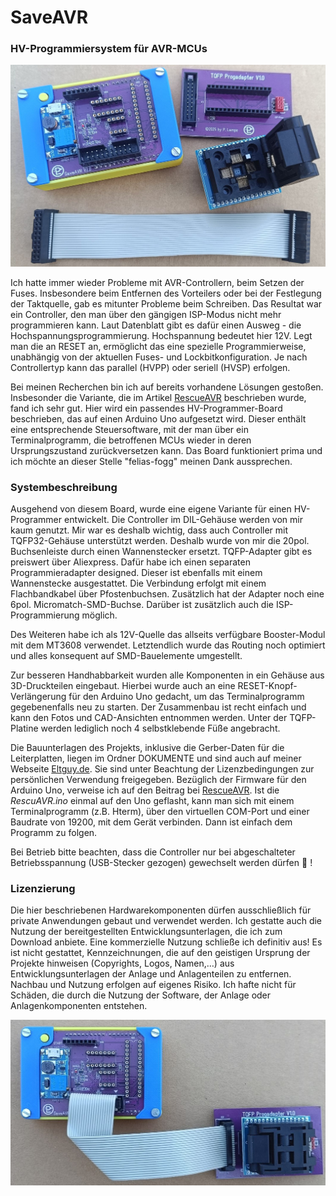 # SaveAVR

### HV-Programmiersystem für AVR-MCUs

![](assets/20250619_145016_SaveAVR_1.jpg)

Ich hatte immer wieder Probleme mit AVR-Controllern, beim Setzen der Fuses. Insbesondere beim Entfernen des Vorteilers oder bei der Festlegung der Taktquelle, gab es mitunter Probleme beim Schreiben. Das Resultat war ein Controller, den man über den gängigen ISP-Modus nicht mehr programmieren kann. Laut Datenblatt gibt es dafür einen Ausweg - die Hochspannungsprogrammierung. Hochspannung bedeutet hier 12V. Legt man die an RESET an, ermöglicht das eine spezielle Programmierweise, unabhängig von der aktuellen Fuses- und Lockbitkonfiguration. Je nach Controllertyp kann das parallel (HVPP) oder seriell (HVSP) erfolgen.

Bei meinen Recherchen bin ich auf bereits vorhandene Lösungen gestoßen. Insbesonder die Variante, die im Artikel [RescueAVR](https://github.com/felias-fogg/RescueAVR) beschrieben wurde, fand ich sehr gut. Hier wird ein passendes HV-Programmer-Board beschrieben, das auf einen Arduino Uno aufgesetzt wird. Dieser enthält eine entsprechende Steuersoftware, mit der man über ein Terminalprogramm, die betroffenen MCUs wieder in deren Ursprungszustand zurückversetzen kann. Das Board funktioniert prima und ich möchte an dieser Stelle "felias-fogg" meinen Dank aussprechen.

### Systembeschreibung

Ausgehend von diesem Board, wurde eine eigene Variante für einen HV-Programmer entwickelt. Die Controller im DIL-Gehäuse werden von mir kaum genutzt. Mir war es deshalb wichtig, dass auch Controller mit TQFP32-Gehäuse unterstützt werden. Deshalb wurde von mir die 20pol. Buchsenleiste durch einen Wannenstecker ersetzt.  TQFP-Adapter gibt es preiswert über Aliexpress. Dafür habe ich einen separaten Programmieradapter designed. Dieser ist ebenfalls mit einem Wannenstecke ausgestattet. Die Verbindung erfolgt mit einem Flachbandkabel über Pfostenbuchsen. Zusätzlich hat der Adapter noch eine 6pol. Micromatch-SMD-Buchse. Darüber ist zusätzlich auch die ISP-Programmierung möglich. 

Des Weiteren habe ich als 12V-Quelle das allseits verfügbare Booster-Modul mit dem MT3608 verwendet. Letztendlich wurde das Routing noch optimiert und alles konsequent auf SMD-Bauelemente umgestellt.

Zur besseren Handhabbarkeit wurden alle Komponenten in ein Gehäuse aus 3D-Druckteilen eingebaut. Hierbei wurde auch an eine RESET-Knopf-Verlängerung für den Arduino Uno  gedacht, um das Terminalprogramm gegebenenfalls neu zu starten. Der Zusammenbau ist recht einfach und kann den Fotos und CAD-Ansichten entnommen werden. Unter der TQFP-Platine werden lediglich noch 4 selbstklebende Füße angebracht. 

Die Bauunterlagen des Projekts, inklusive die Gerber-Daten für die Leiterplatten, liegen im Ordner DOKUMENTE und sind auch auf meiner Webseite [Eltguy.de](https://eltguy.de/selbstbauprojekte-elektronik-technik-hobbytechnologien/flash-tools-programmiertool-esp-avr-adapter). Sie sind unter Beachtung der Lizenzbedingungen zur persönlichen Verwendung freigegeben. Bezüglich der Firmware für den Arduino Uno, verweise ich auf den Beitrag bei [RescueAVR](https://github.com/felias-fogg/RescueAVR). Ist die <em>RescuAVR.ino</em> einmal auf den Uno geflasht, kann man sich mit einem Terminalprogramm (z.B. Hterm), über den virtuellen COM-Port und einer Baudrate von 19200, mit dem Gerät verbinden. Dann ist einfach dem Programm zu folgen.

Bei Betrieb bitte beachten, dass die Controller <bold>nur bei abgeschalteter Betriebsspannung (USB-Stecker gezogen) gewechselt werden dürfen</bold> 👀️ !

### Lizenzierung

Die hier beschriebenen Hardwarekomponenten dürfen ausschließlich für private Anwendungen gebaut und verwendet werden. Ich gestatte auch die Nutzung der bereitgestellten Entwicklungsunterlagen, die ich zum Download anbiete. Eine kommerzielle Nutzung schließe ich definitiv aus! Es ist nicht gestattet, Kennzeichnungen, die auf den geistigen Ursprung der Projekte hinweisen (Copyrights, Logos, Namen,…) aus Entwicklungsunterlagen der Anlage und Anlagenteilen zu entfernen. Nachbau und Nutzung erfolgen auf eigenes Risiko. Ich hafte nicht für Schäden, die durch die Nutzung der Software, der Anlage oder Anlagenkomponenten entstehen.

![](assets/20250619_154956_SaveAVR_2.jpg)
